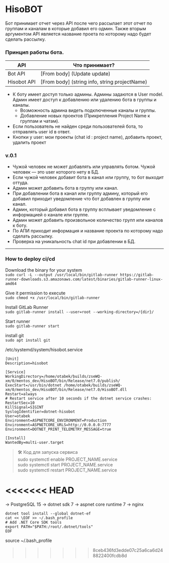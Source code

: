 # HisoBOT
Бот принимает отчет через API после чего рассылает этот отчет по группам и каналам в которые добавил его одмин. Также вторым аргументом API является название проета по которому надо будет сделать рассылку.

### Принцип работы бота.
| API | Что принимает? |
| --- | --- |
| Bot API | [From body] (Update update) |
| Hisobot API | [From body] (string info, string projectName) |
- К боту имеет доступ только админы. 
Админы задаются в User model.
Админ имеет доступ к добавлению или удалению бота в группы и каналы.
    - Возможность админа видеть подключенные каналы и группы.
    - Добавление новых проектов (Прикрепления Project Name к группам и чатам).
- Если пользователь не найден среди пользователей бота, то отправлять user id в ответ.
- Кнопки у user: 
мои проекты (chat id : project name),
добавить проект,
удалить проект

### v.0.1
- Чужой человек не может добавлять или управлять ботом. Чужой человек — это user которого нету в БД.
- Если чужой человек добавит бота в канал или группу, то бот выходит оттуда.
- Админ может добавить бота в группу или канал.
- При добавлении бота в канал или группу админу, который его добавил приходит уведомление что бот добавлен в группу или канал.
- Админ, который добавил бота в группу всплывает уведомление с информацией о канале или группе.
- Админ может добавить произвольное количество групп или каналов к боту.
- По АПИ приходит информация и название проекта по которому надо сделать рассылку.
- Проверка на уникальность chat id при добавлении в БД.


---
### How to deploy ci/cd

Download the binary for your system <br />
`sudo curl -L --output /usr/local/bin/gitlab-runner https://gitlab-runner-downloads.s3.amazonaws.com/latest/binaries/gitlab-runner-linux-amd64`

Give it permission to execute <br />
`sudo chmod +x /usr/local/bin/gitlab-runner`

Install GitLab Runner <br />
`sudo gitlab-runner install --user=root --working-directory=/{dir}/`

Start runner <br />
`sudo gitlab-runner start`

install git <br />
`sudo apt install git`

/etc/systemd/system/hisobot.service
```
[Unit]
Description=hisobot

[Service]
WorkingDirectory=/home/otabek/builds/zseWQ-xm/0/mentos_dev/HisoBOT/bin/Release/net7.0/publish/
ExecStart=/usr/bin/dotnet /home/otabek/builds/zseWQ-xm/0/mentos_dev/HisoBOT/bin/Release/net7.0/HisoBOT.dll
Restart=always
# Restart service after 10 seconds if the dotnet service crashes:
RestartSec=10
KillSignal=SIGINT
SyslogIdentifier=dotnet-hisobot
User=otabek
Environment=ASPNETCORE_ENVIRONMENT=Production
Environment=ASPNETCORE_URLS=http://0.0.0.0:7777
Environment=DOTNET_PRINT_TELEMETRY_MESSAGE=true

[Install]
WantedBy=multi-user.target
```

> 🛠 Код для запуска сервиса <br/>
sudo systemctl enable PROJECT_NAME.service <br/>
sudo systemctl start PROJECT_NAME.service <br/>
sudo systemctl restart PROJECT_NAME.service

<<<<<<< HEAD
=======

-> PostgreSQL 15
-> dotnet sdk 7
-> aspnet core runtime 7
-> nginx
```
dotnet tool install --global dotnet-ef
cat << \EOF >> ~/.bash_profile
# Add .NET Core SDK tools
export PATH="$PATH:/root/.dotnet/tools"
EOF
```
source ~/.bash_profile

>>>>>>> 8ceb436fd3edde07c25a6ca6d248822400fcdb8d
